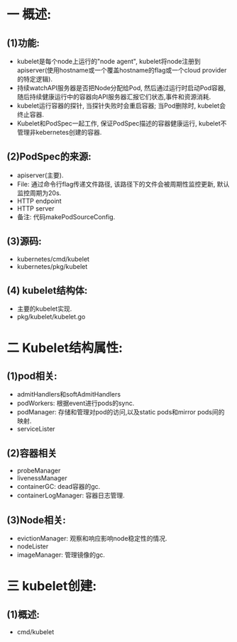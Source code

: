# 一 概述:
## (1)功能:
- kubelet是每个node上运行的"node agent", kubelet将node注册到apiserver(使用hostname或一个覆盖hostname的flag或一个cloud provider的特定逻辑).
- 持续watchAPI服务器是否把Node分配给Pod, 然后通过运行时启动Pod容器, 随后持续健康运行中的容器向API服务器汇报它们状态,事件和资源消耗.
- kubelet运行容器的探针, 当探针失败时会重启容器; 当Pod删除时, kubelet会终止容器.
- Kubelet和PodSpec一起工作, 保证PodSpec描述的容器健康运行, kubelet不管理非kebernetes创建的容器.

## (2)PodSpec的来源:
- apiserver(主要).
- File: 通过命令行flag传递文件路径, 该路径下的文件会被周期性监控更新, 默认监控周期为20s.
- HTTP endpoint
- HTTP server
- 备注: 代码makePodSourceConfig.

## (3)源码:
- kubernetes/cmd/kubelet
- kubernetes/pkg/kubelet

## (4) kubelet结构体:
- 主要的kubelet实现.
- pkg/kubelet/kubelet.go

# 二 Kubelet结构属性:
## (1)pod相关:
- admitHandlers和softAdmitHandlers
- podWorkers: 根据event进行pods的sync.
- podManager: 存储和管理对pod的访问,以及static pods和mirror pods间的映射.
- serviceLister

## (2)容器相关
- probeManager
- livenessManager
- containerGC: dead容器的gc.
- containerLogManager: 容器日志管理.

## (3)Node相关:
- evictionManager: 观察和响应影响node稳定性的情况.
- nodeLister
- imageManager: 管理镜像的gc.

# 三 kubelet创建:
## (1)概述:
- cmd/kubelet

